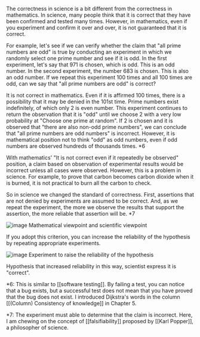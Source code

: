
The correctness in science is a bit different from the correctness in mathematics. In science, many people think that it is correct that they have been confirmed and tested many times. However, in mathematics, even if you experiment and confirm it over and over, it is not guaranteed that it is correct.

For example, let's see if we can verify whether the claim that "all prime numbers are odd" is true by conducting an experiment in which we randomly select one prime number and see if it is odd. In the first experiment, let's say that 971 is chosen, which is odd. This is an odd number. In the second experiment, the number 683 is chosen. This is also an odd number. If we repeat this experiment 100 times and all 100 times are odd, can we say that "all prime numbers are odd" is correct?

It is not correct in mathematics. Even if it is affirmed 100 times, there is a possibility that it may be denied in the 101st time. Prime numbers exist indefinitely, of which only 2 is even number. This experiment continues to return the observation that it is "odd" until we choose 2 with a very low probability at "Choose one prime at random". If 2 is chosen and it is observed that "there are also non-odd prime numbers", we can conclude that "all prime numbers are odd numbers" is incorrect. However, it is mathematical position not to think "odd" as odd numbers, even if odd numbers are observed hundreds of thousands times. *6

With mathematics' "It is not correct even if it repeatedly be observed" position, a claim based on observation of experimental results would be incorrect unless all cases were observed. However, this is a problem in science. For example, to prove that carbon becomes carbon dioxide when it is burned, it is not practical to burn all the carbon to check.

So in science we changed the standard of correctness. First, assertions that are not denied by experiments are assumed to be correct. And, as we repeat the experiment, the more we observe the results that support the assertion, the more reliable that assertion will be. *7

![image](https://gyazo.com/ae183e5419220a49a661bb5442f2c599/thumb/1000)
Mathematical viewpoint and scientific viewpoint

If you adopt this criterion, you can increase the reliability of the hypothesis by repeating appropriate experiments.

![image](https://gyazo.com/2246e7a27bb30eeaa3658519143febc9/thumb/1000)
Experiment to raise the reliability of the hypothesis

Hypothesis that increased reliability in this way, scientist express it is "correct".

*6: This is similar to [[software testing]]. By failing a test, you can notice that a bug exists, but a successful test does not mean that you have proved that the bug does not exist. I introduced Dijkstra's words in the column [[(Column) Consistency of knowledge]] in Chapter 5.

*7: The experiment must able to determine that the claim is incorrect. Here, I am chewing on the concept of [[falsifiability]] proposed by [[Karl Popper]], a philosopher of science.


